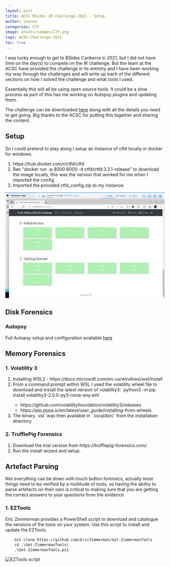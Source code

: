 ```yaml
---
layout: post
title: ACSC BSides IR Challenge 2021 - Setup
author: shanna
categories: CTF
image: assets/images/CTF.png
tags: ACSC-Challenge-2021
toc: true
---
```

I was lucky enough to get to BSides Canberra in 2021, but I did not have time on the day(s) to compete on the IR challenge. But the team at the ACSC have provided the challenge in its entirety and I have been working my way through the challenges and will write up each of the different sections on how I solved the challenge and what tools I used. 

Essentially this will all be using open source tools. It could be a slow process as part of this has me working on Autopsy plugins and updating them.

The challenge can be downloaded <a href="https://www.cyber.gov.au/acsc/view-all-content/news/acsc-cyber-security-challenge">here</a> along with all the details you need to get going. Big thanks to the ACSC for putting this together and sharing the content.

## Setup
So I could pretend to play along I setup an instance of ctfd locally in docker for windows.

<ol>
    <li>https://hub.docker.com/r/ctfd/ctfd</li>
    <li>Ran "docker run -p 8000:8000 -it ctfd/ctfd:3.3.1-release" to download the image locally, this was the version that worked for me when I imported the config.</li>
    <li>Imported the provided ctfd_config.zip to my instance.</li>
</ol>

   ![Local CTFd setup]({{site.baseurl}}/assets/images/posts/../../../../assets/images/posts/ACSC_Challenge_2021-Setup01.png)

## Disk Forensics
### Autopsy

Full Autopsy setup and configuration available <a href="/tools/2022/05/02/Autopsy.html">here</a>




## Memory Forensics
### 1. Volatility 3
<ol>
<li>Installing WSL2 - https://docs.microsoft.com/en-us/windows/wsl/install</li>
<li>From a command prompt within WSL I used the volatility wheel file to download and install the latest version of volatility3: 
    `python3 -m pip install volatility3-2.0.0-py3-none-any.whl`</li>
    <ul>
    <li>https://github.com/volatilityfoundation/volatility3/releases</li>
    <li>https://pip.pypa.io/en/latest/user_guide/installing-from-wheels</li>
    </ul>
<li>The binary `vol` was then available in `.local/bin/` from the installation directory</li>
</ol>

### 2. TrufflePig Forensics
<ol>
    <li>Download the trial version from https://trufflepig-forensics.com/</li>
    <li>Run the install wizard and setup.</li>
</ol>

## Artefact Parsing

Not everything can be down with touch button forensics, actually most things need to be verified by a multitude of tools, so having the ability to parse artefacts on their own is critical to making sure that you are getting the correct answers to your questions from the evidence.

### 1. EZTools
Eric Zimmerman provides a PowerShell script to download and catalogue the versions of the tools on your system. Use this script to install and update the EZTools.

```
    Git clone https://github.com/EricZimmerman/Get-ZimmermanTools
    cd .\Get-ZimmermanTools\
    .\Get-ZimmermanTools.ps1
```

![EZTools script]({{site.baseurl}}/assets/images/posts/EZTools-setup.png)
